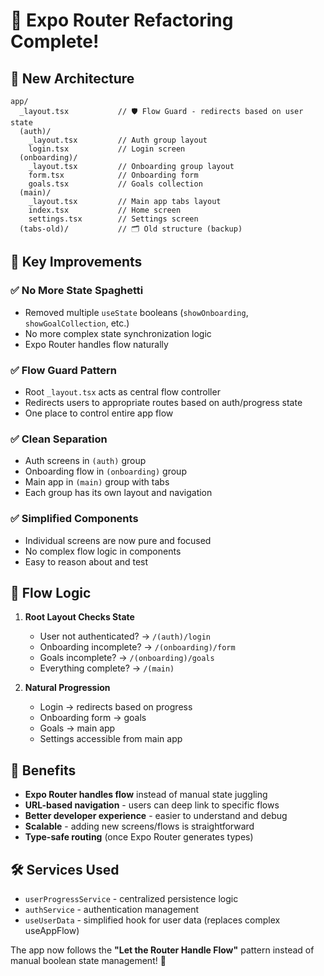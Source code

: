 # 🎉 Expo Router Refactoring Complete!

## 📁 New Architecture

```
app/
  _layout.tsx           // 🛡️ Flow Guard - redirects based on user state
  (auth)/
    _layout.tsx         // Auth group layout
    login.tsx           // Login screen
  (onboarding)/
    _layout.tsx         // Onboarding group layout  
    form.tsx            // Onboarding form
    goals.tsx           // Goals collection
  (main)/
    _layout.tsx         // Main app tabs layout
    index.tsx           // Home screen
    settings.tsx        // Settings screen
  (tabs-old)/           // 🗂️ Old structure (backup)
```

## 🚀 Key Improvements

### ✅ **No More State Spaghetti**
- Removed multiple `useState` booleans (`showOnboarding`, `showGoalCollection`, etc.)
- No more complex state synchronization logic
- Expo Router handles flow naturally

### ✅ **Flow Guard Pattern**
- Root `_layout.tsx` acts as central flow controller
- Redirects users to appropriate routes based on auth/progress state
- One place to control entire app flow

### ✅ **Clean Separation**
- Auth screens in `(auth)` group
- Onboarding flow in `(onboarding)` group  
- Main app in `(main)` group with tabs
- Each group has its own layout and navigation

### ✅ **Simplified Components**
- Individual screens are now pure and focused
- No complex flow logic in components
- Easy to reason about and test

## 🔄 Flow Logic

1. **Root Layout Checks State**
   - User not authenticated? → `/(auth)/login`
   - Onboarding incomplete? → `/(onboarding)/form`
   - Goals incomplete? → `/(onboarding)/goals`  
   - Everything complete? → `/(main)`

2. **Natural Progression**
   - Login → redirects based on progress
   - Onboarding form → goals
   - Goals → main app
   - Settings accessible from main app

## 🎯 Benefits

- **Expo Router handles flow** instead of manual state juggling
- **URL-based navigation** - users can deep link to specific flows
- **Better developer experience** - easier to understand and debug
- **Scalable** - adding new screens/flows is straightforward
- **Type-safe routing** (once Expo Router generates types)

## 🛠️ Services Used

- `userProgressService` - centralized persistence logic
- `authService` - authentication management
- `useUserData` - simplified hook for user data (replaces complex useAppFlow)

The app now follows the **"Let the Router Handle Flow"** pattern instead of manual boolean state management! 🎊